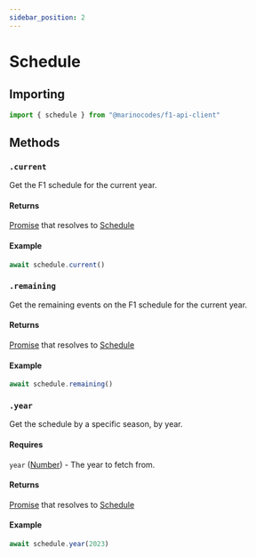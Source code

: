 ```yaml
---
sidebar_position: 2
---
```


# Schedule

## Importing

```ts
import { schedule } from "@marinocodes/f1-api-client"
```

## Methods

### `.current`
Get the F1 schedule for the current year.

#### Returns
[Promise](https://developer.mozilla.org/en-US/docs/Web/JavaScript/Reference/Global_Objects/Promise) that resolves to [Schedule](../reference/schedule)

#### Example

```ts
await schedule.current()
```


### `.remaining`
Get the remaining events on the F1 schedule for the current year.

#### Returns
[Promise](https://developer.mozilla.org/en-US/docs/Web/JavaScript/Reference/Global_Objects/Promise) that resolves to [Schedule](../reference/schedule)

#### Example

```ts
await schedule.remaining()
```


### `.year`
Get the schedule by a specific season, by year.

#### Requires
`year` ([Number](https://developer.mozilla.org/en-US/docs/Web/JavaScript/Reference/Global_Objects/Number)) - The year to fetch from.

#### Returns
[Promise](https://developer.mozilla.org/en-US/docs/Web/JavaScript/Reference/Global_Objects/Promise) that resolves to [Schedule](../reference/schedule)

#### Example

```ts
await schedule.year(2023)
```
